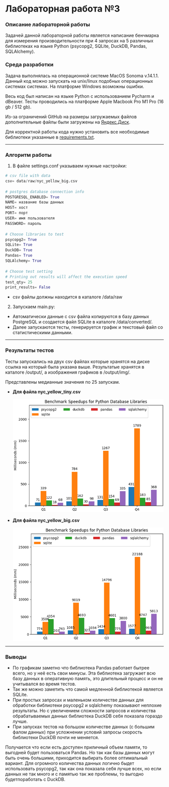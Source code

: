 # Лабораторная работа №3

### Описание лабораторной работы

Задачей данной лабораторной работы является написание бенчмарка для измерения производительности при 4 запросах на 5 различных библиотеках на языке Python (psycopg2, SQLite, DuckDB, Pandas, SQLAlchemy).

### Среда разработки

Задача выполнялась на операционной системе MacOS Sonoma v.14.1.1.  Данный код можно запускать на unix/linux подобных операционных системах системах. На платформе Windows возможны ошибки.

Весь код был написан на языке Python с использованием Pycharm и dBeaver. Тесты проводились на платформе Apple Macbook Pro M1 Pro (16 gb / 512 gb).

Из-за ограничений GitHub на размеры загружаемых файлов дополнительные файлы были загружены на [Яндекс.Диск](https://disk.yandex.ru/client/disk/Database%20Course%20-%20Lab%203).

Для корректной работы кода нужно установить все необходимые библиотеки указанные в [requirements.txt](https://github.com/atayev2012/database_course_lab_3/blob/main/requirements.txt).

---
### Алгоритм работы

1. В файле settings.conf указываем нужные настройки:

```python
# csv file with data
csv= data/raw/nyc_yellow_big.csv

# postgres database connection info
POSTGRESQL_ENABLED= True
NAME= название базы данных
HOST= хост
PORT= порт
USER= имя пользователя
PASSWORD= пароль

# Choose libraries to test
psycopg2= True
SQLite= True
DuckDB= True
Pandas= True
SQLAlchemy= True

# Choose test setting
# Printing out results will affect the execution speed
test_qty= 25
print_results= False
```
* csv файлы должны находится в каталоге /data/raw

2. Запускаем main.py:

* Автоматически данные с csv файла копируются в базу данных PostgreSQL и создается файл SQLite в каталоге /data/converted/.
* Далее запускаются тесты, генерируется график и текстовый файл со статистическими данными.
---
### Результаты тестов

Тесты запускались на двух csv файлах которые хранятся на диске ссылка на который была указана выше.
Результатые хранятся в каталоге /output/, а изображения графиков в /output/img/.

Представлены медианные значения по 25 запускам.

   - **Для файла nyc_yellow_tiny.csv**

     <img width="500" alt="nyc_yellow_tiny.png" src="https://github.com/atayev2012/database_course_lab_3/blob/main/output/img/nyc_yellow_tiny.png?raw=true">
   
   - **Для файла nyc_yellow_big.csv**

     <img width="500" alt="nyc_yellow_big.png" src="https://github.com/atayev2012/database_course_lab_3/blob/main/output/img/nyc_yellow_big.png?raw=true">
---
### Выводы
   - По графикам заметно что библиотека Pandas работает бытрее всего, но у неё есть свои минусы. Эта библиотека загружает всю базу данных в оперативную память, это длительный процесс и он не учитывался во время тестов.
   - Так же можно заметить что самой медленной библиотекой является SQLite. 
   - При простых запросах и маленьком количестве данных для обработки библиотеки psycopg2 и sqlalchemy показывают неплохие результаты. Но с увеличением сложности запросов и количества обрабатываемых данных библиотека DuckDB себя показала гораздо лучше.
   - При запусках тестов на большом количестве данных (с большим фалом данных) при усложнении условий запросы скорость библиотеки DuckDB почти не меняется. 

Получается что если есть доступен приличный объем памяти, то выгодней будет пользоваться Pandas. Но так как базы данных могут быть очень большими, приходится выбирать более оптимальный вариант. Для огромного количества данных логично быдет использовать psycopg2, так как она показала себя лучше всех, но если данных не так много и с памятью так же проблемы, то выгодно будетпоработать с DuckDB.